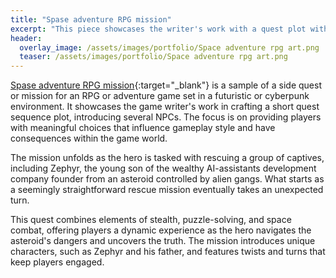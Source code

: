 ```yaml
---
title: "Spase adventure RPG mission"
excerpt: "This piece showcases the writer's work with a quest plot with focus on providing players with meaningful choices that influence gameplay style and have consequences within the game world."
header:
  overlay_image: /assets/images/portfolio/Space adventure rpg art.png
  teaser: /assets/images/portfolio/Space adventure rpg art.png
---
```


[Spase adventure RPG mission](https://drive.google.com/file/d/1n9pdNng3fVB0QUl0mfa--TQhTiSXfmSg/view?usp=sharing){:target="\_blank"} is a sample of a side quest or mission for an RPG or adventure game set in a futuristic or cyberpunk environment. It showcases the game writer's work in crafting a short quest sequence plot, introducing several NPCs. The focus is on providing players with meaningful choices that influence gameplay style and have consequences within the game world.

The mission unfolds as the hero is tasked with rescuing a group of captives, including Zephyr, the young son of the wealthy AI-assistants development company founder from an asteroid controlled by alien gangs. What starts as a seemingly straightforward rescue mission eventually takes an unexpected turn.

This quest combines elements of stealth, puzzle-solving, and space combat, offering players a dynamic experience as the hero navigates the asteroid's dangers and uncovers the truth. The mission introduces unique characters, such as Zephyr and his father, and features twists and turns that keep players engaged.
